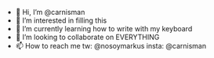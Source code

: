 - 👋 Hi, I’m @carnisman
- 👀 I’m interested in filling this
- 🌱 I’m currently learning how to write with my keyboard
- 💞️ I’m looking to collaborate on EVERYTHING
- 📫 How to reach me tw: @nosoymarkus insta: @carnisman

<!---
carnisman/carnisman is a ✨ special ✨ repository because its `README.md` (this file) appears on your GitHub profile.
You can click the Preview link to take a look at your changes.
--->
